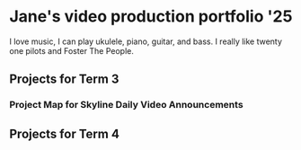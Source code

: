 # Jane's video production portfolio '25

I love music, I can play ukulele, piano, guitar, and bass. I really like twenty one pilots and Foster The People.

## Projects for Term 3

### Project Map for Skyline Daily Video Announcements

## Projects for Term 4
